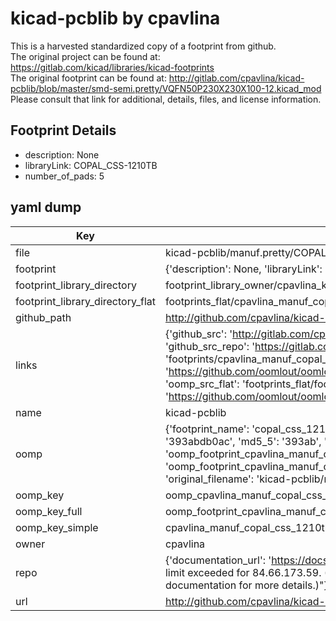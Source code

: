 # kicad-pcblib by cpavlina  
This is a harvested standardized copy of a footprint from github.  
The original project can be found at:  
https://gitlab.com/kicad/libraries/kicad-footprints  
The original footprint can be found at:
http://gitlab.com/cpavlina/kicad-pcblib/blob/master/smd-semi.pretty/VQFN50P230X230X100-12.kicad_mod
Please consult that link for additional, details, files, and license information.  
## Footprint Details
* description: None  
* libraryLink: COPAL_CSS-1210TB  
* number_of_pads: 5  
## yaml dump  
| Key | Value |  
| --- | --- |  
| file | kicad-pcblib/manuf.pretty/COPAL_CSS-1210TB.kicad_mod |  
| footprint | {'description': None, 'libraryLink': 'COPAL_CSS-1210TB', 'number_of_pads': 5} |  
| footprint_library_directory | footprint_library_owner/cpavlina_kicad-pcblib |  
| footprint_library_directory_flat | footprints_flat/cpavlina_manuf_copal_css_1210tb/working |  
| github_path | http://github.com/cpavlina/kicad-pcblib/blob/master/manuf.pretty/COPAL_CSS-1210TB.kicad_mod |  
| links | {'github_src': 'http://gitlab.com/cpavlina/kicad-pcblib/blob/master/smd-semi.pretty/VQFN50P230X230X100-12.kicad_mod', 'github_src_repo': 'https://gitlab.com/kicad/libraries/kicad-footprints', 'oomp_bot': 'footprints/cpavlina_manuf_copal_css_1210tb/working', 'oomp_bot_github': 'https://github.com/oomlout/oomlout_oomp_footprint_bot/tree/main/footprints/cpavlina_manuf_copal_css_1210tb/working', 'oomp_src_flat': 'footprints_flat/footprints_flat/cpavlina_manuf_copal_css_1210tb/working', 'oomp_src_flat_github': 'https://github.com/oomlout/oomlout_oomp_footprint_src/tree/main/footprints_flat/cpavlina_manuf_copal_css_1210tb/working'} |  
| name | kicad-pcblib |  
| oomp | {'footprint_name': 'copal_css_1210tb', 'library_name': 'manuf', 'md5': '393abdb0acc6f9575b844b2cf3f89f4d', 'md5_10': '393abdb0ac', 'md5_5': '393ab', 'md5_6': '393abd', 'oomp_key': 'oomp_cpavlina_manuf_copal_css_1210tb', 'oomp_key_extra': 'oomp_footprint_cpavlina_manuf_copal_css_1210tb', 'oomp_key_full': 'oomp_footprint_cpavlina_manuf_copal_css_1210tb_393abd', 'oomp_key_simple': 'cpavlina_manuf_copal_css_1210tb', 'original_filename': 'kicad-pcblib/manuf.pretty/COPAL_CSS-1210TB.kicad_mod', 'owner_name': 'cpavlina'} |  
| oomp_key | oomp_cpavlina_manuf_copal_css_1210tb |  
| oomp_key_full | oomp_footprint_cpavlina_manuf_copal_css_1210tb |  
| oomp_key_simple | cpavlina_manuf_copal_css_1210tb |  
| owner | cpavlina |  
| repo | {'documentation_url': 'https://docs.github.com/rest/overview/resources-in-the-rest-api#rate-limiting', 'message': "API rate limit exceeded for 84.66.173.59. (But here's the good news: Authenticated requests get a higher rate limit. Check out the documentation for more details.)"} |  
| url | http://github.com/cpavlina/kicad-pcblib |  

